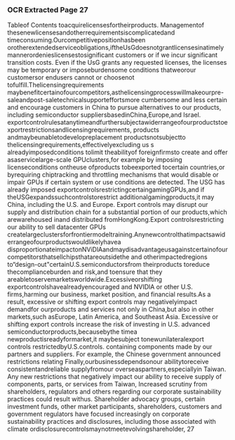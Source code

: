 ### OCR Extracted Page 27

Tableof Contents
toacquirelicensesfortheirproducts.
Managementof thesenewlicensesandotherrequirementsiscomplicatedand timeconsuming.Ourcompetitivepositionhasbeen
orotherextendedserviceobligations,iftheUsGdoesnotgrantlicensesinatimelymannerordenieslicensestosignificant
customers or if we incur significant transition costs. Even if the UsG grants any requested licenses, the licenses may be temporary
or imposeburdensome conditions thatweorour customersor endusers cannot or choosenot tofulfill.Thelicensingrequirements
maybenefitcertainofourcompetitors,asthelicensingprocesswillmakeourpre-saleandpost-saletechnicalsupporteffortsmore
cumbersome and less certain and encourage customers in China to pursue alternatives to our products, including semiconductor
suppliersbasedinChina,Europe,and Israel.
exportcontrolrulesatanytimeandfurthersubjectawiderrangeofourproductstoexportrestrictionsandlicensingrequirements,
products andmaybeunabletodevelopreplacement productsnotsubjectto thelicensingrequirements,effectivelyexcluding us
s
alreadyimposedconditions tolimit theabilityof foreignfirmsto create and offer asaservicelarge-scale GPUclusters,for example
by imposing licenseconditions ontheuse ofproducts tobeexported tocertain countries,or byrequiring chiptracking and throttling
mechanisms that would disable or impair GPUs if certain system or use conditions are detected. The USG has already imposed
exportcontrolsrestrictingcertaingamingGPUs,and if theUSGexpandssuchcontrolstorestrict additionalgamingproducts,it may
China, including the U.S. and Europe. Export controls may disrupt our supply and distribution chain for a substantial portion of our
products,which arewarehoused inand distributed fromHongKong.Export controlsrestricting our ability to sell datacenter GPUs
createlargeclustersforfrontiermodeltraining.Anynewcontrolthatimpactsawiderrangeofourproductswouldlikelyhavea
disproportionateimpactonNViDlAandmaydisadvantageusagainstcertainofourcompetitorsthatsellchipsthatareoutsidethe
and otherimpactedregions to“design-out"certainU.S.semiconductorsfrom theirproducts toreduce thecomplianceburden and
risk,and toensure that they areabletoservemarketsworldwide.Excessiveorshifting exportcontrolshavealreadyencouraged and
NVIDlA or other U.S. firms,harming our business, market position, and financial results.As a result, excessive or shifting export
controls may negativelyimpact demandfor ourproducts and services not only in China,but also in other markets,such asEurope,
Latin America, and Southeast Asia. Excessive or shifting export controls increase the risk of investing in U.S. advanced
semiconductorproducts,becausebythe timea newproductisreadyformarket,it maybesubject tonewunilateralexport controls
restrictedbyU.S.controls.
containing components made by our partners and suppliers. For example, the Chinese government announced restrictions relating
Finally,ourbusinessdependsonour abilitytoreceive consistentandreliable supplyfromour overseaspartners,especiallyin
Taiwan. Any new restrictions that negatively impact our ability to receive supply of components, parts, or services from Taiwan,
Increased scrutiny from shareholders, regulators and others regarding our corporate sustainability practices could result
withus.
Shareholder advocacy groups, certain investment funds, other market participants, shareholders, customers and government
regulators have focused increasingly on corporate sustainability practices and disclosures, including those associated with climate
ordisclosurecontrolsmaynotmeetevolvingshareholder,
27